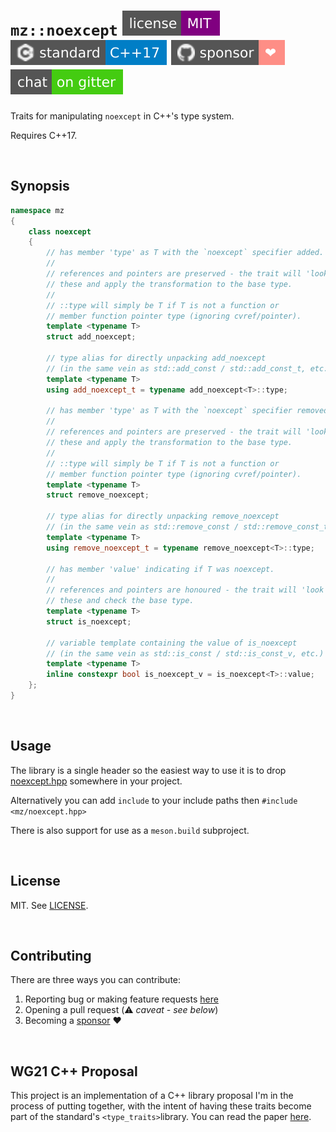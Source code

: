 # `mz::noexcept` [![MIT license](docs/images/badge-license-MIT.svg)](./LICENSE) [![C++17](docs/images/badge-C++17.svg)][cpp_compilers] [![Sponsor](docs/images/badge-sponsor.svg)][sponsor] [![Gitter](docs/images/badge-gitter.svg)][gitter]

Traits for manipulating `noexcept` in C++'s type system.

Requires C++17.

<br>

## Synopsis

```cpp
namespace mz
{
    class noexcept
    {
        // has member 'type' as T with the `noexcept` specifier added.
        //
        // references and pointers are preserved - the trait will 'look through'
        // these and apply the transformation to the base type.
        //
        // ::type will simply be T if T is not a function or
        // member function pointer type (ignoring cvref/pointer).
        template <typename T>
        struct add_noexcept;

        // type alias for directly unpacking add_noexcept
        // (in the same vein as std::add_const / std::add_const_t, etc.)
        template <typename T>
        using add_noexcept_t = typename add_noexcept<T>::type;

        // has member 'type' as T with the `noexcept` specifier removed.
        //
        // references and pointers are preserved - the trait will 'look through'
        // these and apply the transformation to the base type.
        //
        // ::type will simply be T if T is not a function or
        // member function pointer type (ignoring cvref/pointer).
        template <typename T>
        struct remove_noexcept;

        // type alias for directly unpacking remove_noexcept
        // (in the same vein as std::remove_const / std::remove_const_t, etc.)
        template <typename T>
        using remove_noexcept_t = typename remove_noexcept<T>::type;

        // has member 'value' indicating if T was noexcept.
        //
        // references and pointers are honoured - the trait will 'look through'
        // these and check the base type.
        template <typename T>
        struct is_noexcept;

        // variable template containing the value of is_noexcept
        // (in the same vein as std::is_const / std::is_const_v, etc.)
        template <typename T>
        inline constexpr bool is_noexcept_v = is_noexcept<T>::value;
    };
}
```

<br>

## Usage

The library is a single header so the easiest way to use it is to drop [noexcept.hpp] somewhere in your project.

Alternatively you can add `include` to your include paths then `#include <mz/noexcept.hpp>`

There is also support for use as a `meson.build` subproject.

<br>

## License

MIT. See [LICENSE](LICENSE).

<br>

## Contributing

There are three ways you can contribute:

1. Reporting bug or making feature requests [here](https://github.com/marzer/noexcept/issues/new)
2. Opening a pull request (⚠&#xFE0F; _caveat - see below_)
3. Becoming a [sponsor] ❤&#xFE0F;

<br>

## WG21 C++ Proposal

This project is an implementation of a C++ library proposal I'm in the process of
putting together, with the intent of having these traits become part of the standard's
`<type_traits>`library. You can read the paper [here](https://marzer.github.io/noexcept/).

[noexcept.hpp]: include/mz/noexcept.hpp
[license]: ./LICENSE
[cpp_compilers]: https://en.cppreference.com/w/cpp/compiler_support
[gitter]: https://gitter.im/marzer/community
[sponsor]: https://github.com/sponsors/marzer
